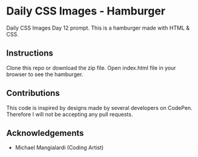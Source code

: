 # Daily CSS Images - Hamburger
Daily CSS Images Day 12 prompt. This is a hamburger made with HTML & CSS.

## Instructions
Clone this repo or download the zip file. Open index.html file in your browser to see the hamburger.

## Contributions
This code is inspired by designs made by several developers on CodePen. Therefore I will not be accepting any pull requests.

## Acknowledgements
* Michael Mangialardi (Coding Artist)
